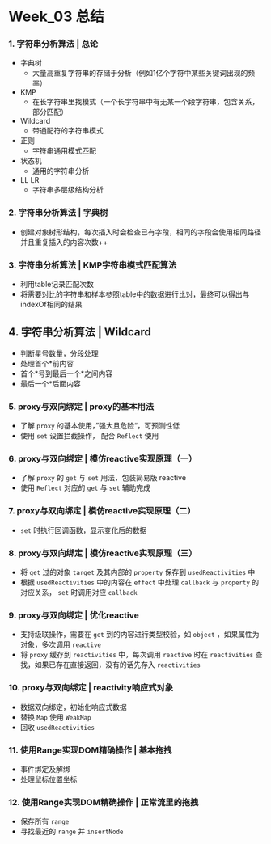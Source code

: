 # Week_03 总结

### 1. 字符串分析算法 | 总论
* 字典树
    - 大量高重复字符串的存储于分析（例如1亿个字符中某些关键词出现的频率）
* KMP
    - 在长字符串里找模式（一个长字符串中有无某一个段字符串，包含关系，部分匹配）
* Wildcard
    - 带通配符的字符串模式
* 正则
    - 字符串通用模式匹配
* 状态机
    - 通用的字符串分析
* LL LR
    - 字符串多层级结构分析

### 2. 字符串分析算法 | 字典树
* 创建对象树形结构，每次插入时会检查已有字段，相同的字段会使用相同路径并且重复插入的内容次数++

### 3. 字符串分析算法 | KMP字符串模式匹配算法
* 利用table记录匹配次数
* 将需要对比的字符串和样本参照table中的数据进行比对，最终可以得出与indexOf相同的结果

## 4. 字符串分析算法 | Wildcard
* 判断星号数量，分段处理
* 处理首个\*前内容
* 首个\*号到最后一个\*之间内容
* 最后一个\*后面内容

### 5. proxy与双向绑定 | proxy的基本用法
* 了解 `proxy` 的基本使用，”强大且危险“，可预测性低
* 使用 `set` 设置拦截操作， 配合 `Reflect` 使用

### 6. proxy与双向绑定 | 模仿reactive实现原理（一）
* 了解 `proxy` 的 `get` 与 `set` 用法，包装简易版 reactive
* 使用 `Reflect` 对应的 `get` 与 `set` 辅助完成

### 7. proxy与双向绑定 | 模仿reactive实现原理（二）
* `set` 时执行回调函数，显示变化后的数据

### 8. proxy与双向绑定 | 模仿reactive实现原理（三）
* 将 `get` 过的对象 `target` 及其内部的 `property` 保存到 `usedReactivities` 中
* 根据 `usedReactivities` 中的内容在 `effect` 中处理 `callback` 与 `property` 的对应关系， `set` 时调用对应 `callback`

### 9. proxy与双向绑定 | 优化reactive
* 支持级联操作，需要在 `get` 到的内容进行类型校验，如 `object` ，如果属性为对象，多次调用 `reactive`
* 将 `proxy` 缓存到 `reactivities` 中，每次调用 `reactive` 时在 `reactivities` 查找，如果已存在直接返回，没有的话先存入 `reactivities`

### 10. proxy与双向绑定 | reactivity响应式对象
* 数据双向绑定，初始化响应式数据
* 替换 `Map` 使用 `WeakMap`
* 回收 `usedReactivities`

### 11. 使用Range实现DOM精确操作 | 基本拖拽
* 事件绑定及解绑
* 处理鼠标位置坐标

### 12. 使用Range实现DOM精确操作 | 正常流里的拖拽
* 保存所有 `range`
* 寻找最近的 `range` 并 `insertNode`